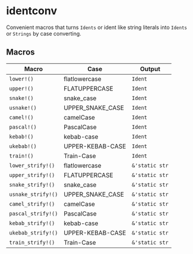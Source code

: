 # identconv

Convenient macros that turns `Idents` or ident like
string literals into `Idents` or `Strings` by case converting.

## Macros

| Macro | Case | Output |
| ----- | --- | --- |
| `lower!()` | flatlowercase | `Ident` |
| `upper!()` | FLATUPPERCASE | `Ident` |
| `snake!()` | snake_case | `Ident` |
| `usnake!()` | UPPER_SNAKE_CASE | `Ident` |
| `camel!()` | camelCase | `Ident` |
| `pascal!()` | PascalCase | `Ident` |
| `kebab!()` | kebab-case | `Ident` |
| `ukebab!()` | UPPER-KEBAB-CASE | `Ident` |
| `train!()` | Train-Case | `Ident` |
| `lower_strify!()` | flatlowercase | `&'static str` |
| `upper_strify!()` | FLATUPPERCASE | `&'static str` |
| `snake_strify!()` | snake_case | `&'static str` |
| `usnake_strify!()` | UPPER_SNAKE_CASE | `&'static str` |
| `camel_strify!()` | camelCase | `&'static str` |
| `pascal_strify!()` | PascalCase | `&'static str` |
| `kebab_strify!()` | kebab-case | `&'static str` |
| `ukebab_strify!()` | UPPER-KEBAB-CASE | `&'static str` |
| `train_strify!()` | Train-Case | `&'static str` |

